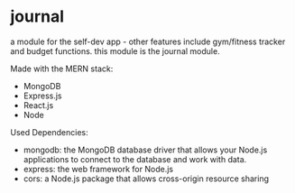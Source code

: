 # journal
a module for the self-dev app - other features include gym/fitness tracker and budget functions. this module is the journal module.

Made with the MERN stack:
- MongoDB
- Express.js
- React.js
- Node

Used Dependencies:
- mongodb: the MongoDB database driver that allows your Node.js applications to connect to the database and work with data.
- express: the web framework for Node.js
- cors: a Node.js package that allows cross-origin resource sharing